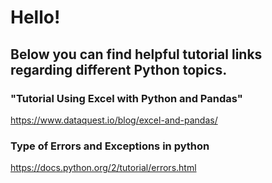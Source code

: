 # Hello!

## Below you can find helpful tutorial links regarding different Python topics. 

### **"Tutorial Using Excel with Python and Pandas"**

https://www.dataquest.io/blog/excel-and-pandas/

### **Type of Errors and Exceptions in python**

https://docs.python.org/2/tutorial/errors.html
